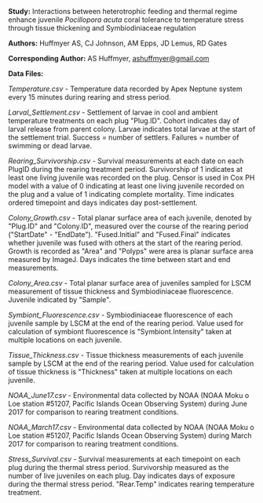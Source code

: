 
**Study:** Interactions between heterotrophic feeding and thermal regime enhance juvenile *Pocillopora acuta* coral tolerance to temperature stress through tissue thickening and Symbiodiniaceae regulation

**Authors:** Huffmyer AS, CJ Johnson, AM Epps, JD Lemus, RD Gates

**Corresponding Author:** AS Huffmyer, ashuffmyer@gmail.com

**Data Files:**  

*Temperature.csv* - Temperature data recorded by Apex Neptune system every 15 minutes during rearing and stress period.  

*Larval_Settlement.csv* - Settlement of larvae in cool and ambient temperature treatments on each plug "Plug.ID". Cohort indicates day of larval release from parent colony. Larvae indicates total larvae at the start of the settlement trial. Success = number of settlers. Failures = number of swimming or dead larvae.  

*Rearing_Survivorship.csv* - Survival measurements at each date on each PlugID during the rearing treatment period. Survivorship of 1 indicates at least one living juvenile was recorded on the plug. Censor is used in Cox PH model with a value of 0 indicating at least one living juvenile recorded on the plug and a value of 1 indicating complete mortality. Time indicates ordered timepoint and days indicates day post-settlement.  

*Colony_Growth.csv* - Total planar surface area of each juvenile, denoted by "Plug.ID" and "Colony.ID", measured over the course of the rearing period ("StartDate" - "EndDate"). "Fused.Initial" and "Fused.Final" indicates whether juvenile was fused with others at the start of the rearing period. Growth is recorded as "Area" and "Polyps" were area is planar surface area measured by ImageJ. Days indicates the time between start and end measurements.  

*Colony_Area.csv* - Total planar surface area of juveniles sampled for LSCM measurement of tissue thickness and Symbiodiniaceae fluorescence. Juvenile indicated by "Sample". 

*Symbiont_Fluorescence.csv* - Symbiodiniaceae fluorescence of each juvenile sample by LSCM at the end of the rearing period. Value used for calculation of symbiont fluorescence is "Symbiont.Intensity" taken at multiple locations on each juvenile. 

*Tissue_Thickness.csv* - Tissue thickness measurements of each juvenile sample by LSCM at the end of the rearing period. Value used for calculation of tissue thickness is "Thickness" taken at multiple locations on each juvenile.    

*NOAA_June17.csv* - Environmental data collected by NOAA (NOAA Moku o Loe station #51207, Pacific Islands Ocean Observing System) during June 2017 for comparison to rearing treatment conditions.  

*NOAA_March17.csv* - Environmental data collected by NOAA (NOAA Moku o Loe station #51207, Pacific Islands Ocean Observing System) during March 2017 for comparison to rearing treatment conditions.  

*Stress_Survival.csv* - Survival measurements at each timepoint on each plug during the thermal stress period. Survivorship measured as the number of live juveniles on each plug. Day indicates days of exposure during the thermal stress period. "Rear.Temp" indicates rearing temperature treatment.  

 

